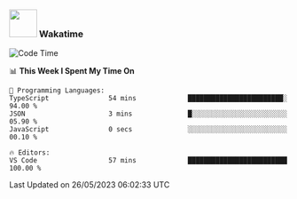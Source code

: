 ### <img src="https://media.giphy.com/media/VgCDAzcKvsR6OM0uWg/giphy.gif" width="50"> Wakatime

  <!--START_SECTION:waka-->
![Code Time](http://img.shields.io/badge/Code%20Time-1%2C411%20hrs%2052%20mins-blue)

📊 **This Week I Spent My Time On** 

```text
💬 Programming Languages: 
TypeScript               54 mins             ████████████████████████░   94.00 % 
JSON                     3 mins              █░░░░░░░░░░░░░░░░░░░░░░░░   05.90 % 
JavaScript               0 secs              ░░░░░░░░░░░░░░░░░░░░░░░░░   00.10 % 

🔥 Editors: 
VS Code                  57 mins             █████████████████████████   100.00 % 
```


 Last Updated on 26/05/2023 06:02:33 UTC
<!--END_SECTION:waka-->
